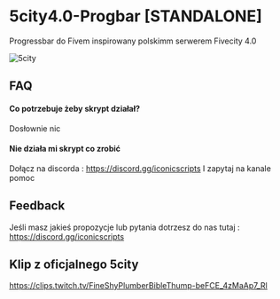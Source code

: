 # 5city4.0-Progbar [STANDALONE]
Progressbar do Fivem inspirowany polskimm serwerem Fivecity 4.0

![5city](https://media.discordapp.net/attachments/985607890100437063/1270023532121690256/image.png?ex=66b23115&is=66b0df95&hm=f57b245bc112d60fc7720d2212676fe6a849dbb340dfd8c41be729d20b30c12f&=&format=webp&quality=lossless)

## FAQ

#### Co potrzebuje żeby skrypt działał?

Dosłownie nic

#### Nie działa mi skrypt co zrobić

Dołącz na discorda : https://discord.gg/iconicscripts I zapytaj na kanale pomoc


## Feedback

Jeśli masz jakieś propozycje lub pytania dotrzesz do nas tutaj : https://discord.gg/iconicscripts

## Klip z oficjalnego 5city

https://clips.twitch.tv/FineShyPlumberBibleThump-beFCE_4zMaAp7_Rl


